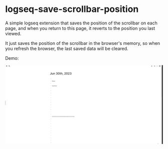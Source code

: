 # logseq-save-scrollbar-position

A simple logseq extension that saves the position of the scrollbar on each page, and when you return to this page, it reverts to the position you last viewed.

It just saves the position of the scrollbar in the browser's memory, so when you refresh the browser, the last saved data will be cleared.

Demo:

![demo](./demo.gif)